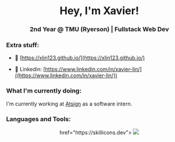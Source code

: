 <h1 align="center">Hey, I'm Xavier!</h1>
<h3 align="center">2nd Year @ TMU (Ryerson) | Fullstack Web Dev</h3>


<h3>Extra stuff: </h3>

- 💼 [https://xlin123.github.io/](https://xlin123.github.io/)

- 💼 Linkedin: [https://www.linkedin.com/in/xavier-lin/]((https://www.linkedin.com/in/xavier-lin/))

<h3>What I'm currently doing:</h3>

I'm currently working at [Atsign](https://atsign.com/) as a software intern. 

<h3 align="left">Languages and Tools:</h3>
<p align="center">
  <a> href="https://skillicons.dev">
    <img src="https://skillicons.dev/icons?i=azure,react,vite,dart,flutter,dotnet,docker,git,gitlab,graphql,java,ts,nodejs,py,html,css,tailwind&perline=5&theme=dark"/>
  </a>
 </p>
